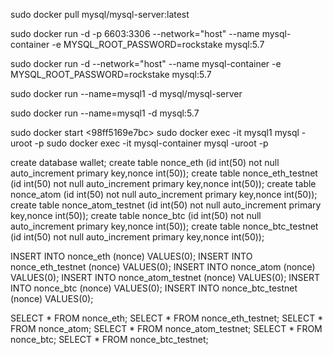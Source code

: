
sudo docker pull mysql/mysql-server:latest

sudo docker run -d -p 6603:3306 --network="host" --name mysql-container -e MYSQL_ROOT_PASSWORD=rockstake mysql:5.7

sudo docker run -d --network="host" --name mysql-container -e MYSQL_ROOT_PASSWORD=rockstake mysql:5.7

sudo docker run --name=mysql1 -d mysql/mysql-server

sudo docker run --name=mysql1 -d mysql:5.7

sudo docker start <98ff5169e7bc>
sudo docker exec -it mysql1 mysql -uroot -p
sudo docker exec -it mysql-container mysql -uroot -p

create database wallet;
create table nonce_eth (id int(50) not null auto_increment primary key,nonce int(50));
create table nonce_eth_testnet (id int(50) not null auto_increment primary key,nonce int(50));
create table nonce_atom (id int(50) not null auto_increment primary key,nonce int(50));
create table nonce_atom_testnet (id int(50) not null auto_increment primary key,nonce int(50));
create table nonce_btc (id int(50) not null auto_increment primary key,nonce int(50));
create table nonce_btc_testnet (id int(50) not null auto_increment primary key,nonce int(50));

INSERT INTO nonce_eth (nonce) VALUES(0);
INSERT INTO nonce_eth_testnet (nonce) VALUES(0);
INSERT INTO nonce_atom (nonce) VALUES(0);
INSERT INTO nonce_atom_testnet (nonce) VALUES(0);
INSERT INTO nonce_btc (nonce) VALUES(0);
INSERT INTO nonce_btc_testnet (nonce) VALUES(0);

SELECT * FROM nonce_eth;
SELECT * FROM nonce_eth_testnet;
SELECT * FROM nonce_atom;
SELECT * FROM nonce_atom_testnet;
SELECT * FROM nonce_btc;
SELECT * FROM nonce_btc_testnet;

